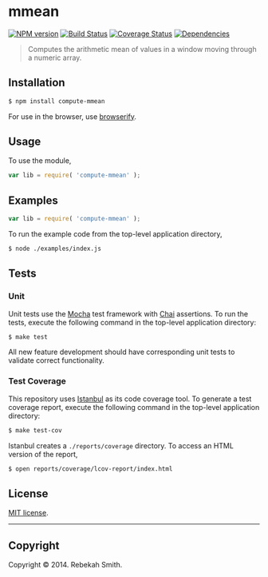 mmean
===
[![NPM version][npm-image]][npm-url] [![Build Status][travis-image]][travis-url] [![Coverage Status][coveralls-image]][coveralls-url] [![Dependencies][dependencies-image]][dependencies-url]

> Computes the arithmetic mean of values in a window moving through a numeric array.


## Installation

``` bash
$ npm install compute-mmean
```

For use in the browser, use [browserify](https://github.com/substack/node-browserify).


## Usage

To use the module,

``` javascript
var lib = require( 'compute-mmean' );
```


## Examples

``` javascript
var lib = require( 'compute-mmean' );
```

To run the example code from the top-level application directory,

``` bash
$ node ./examples/index.js
```


## Tests

### Unit

Unit tests use the [Mocha](http://visionmedia.github.io/mocha) test framework with [Chai](http://chaijs.com) assertions. To run the tests, execute the following command in the top-level application directory:

``` bash
$ make test
```

All new feature development should have corresponding unit tests to validate correct functionality.


### Test Coverage

This repository uses [Istanbul](https://github.com/gotwarlost/istanbul) as its code coverage tool. To generate a test coverage report, execute the following command in the top-level application directory:

``` bash
$ make test-cov
```

Istanbul creates a `./reports/coverage` directory. To access an HTML version of the report,

``` bash
$ open reports/coverage/lcov-report/index.html
```


## License

[MIT license](http://opensource.org/licenses/MIT). 


---
## Copyright

Copyright &copy; 2014. Rebekah Smith.


[npm-image]: http://img.shields.io/npm/v/compute-mmean.svg
[npm-url]: https://npmjs.org/package/compute-mmean

[travis-image]: http://img.shields.io/travis/compute-io/mmean/master.svg
[travis-url]: https://travis-ci.org/compute-io/mmean

[coveralls-image]: https://img.shields.io/coveralls/compute-io/mmean/master.svg
[coveralls-url]: https://coveralls.io/r/compute-io/mmean?branch=master

[dependencies-image]: http://img.shields.io/david/compute-io/mmean.svg
[dependencies-url]: https://david-dm.org/compute-io/mmean

[dev-dependencies-image]: http://img.shields.io/david/dev/compute-io/mmean.svg
[dev-dependencies-url]: https://david-dm.org/dev/compute-io/mmean

[github-issues-image]: http://img.shields.io/github/issues/compute-io/mmean.svg
[github-issues-url]: https://github.com/compute-io/mmean/issues